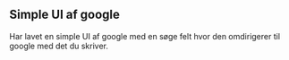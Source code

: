 ## Simple UI af google

Har lavet en simple UI af google med en søge felt hvor den omdirigerer til google med det du skriver.
